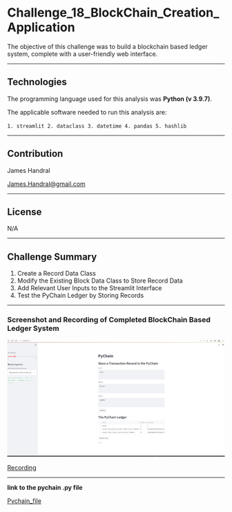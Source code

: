 # Challenge_18_BlockChain_Creation_Application
The objective of this challenge was to build a blockchain based ledger system, complete with a user-friendly web interface.

---
## Technologies
The programming language used for this analysis was **Python (v 3.9.7)**.

The applicable software needed to run this analysis are:

` 1. streamlit 2. dataclass 3. datetime 4. pandas 5. hashlib `

---
## Contribution 
James Handral

James.Handral@gmail.com

---
## License

N/A

---

## Challenge Summary 
1. Create a Record Data Class
2. Modify the Existing Block Data Class to Store Record Data
3. Add Relevant User Inputs to the Streamlit Interface
4. Test the PyChain Ledger by Storing Records

---
### Screenshot and Recording of Completed BlockChain Based Ledger System

![image](./image/streamlit_screen_shot.jpg)

[Recording](https://screenrec.com/share/s3cKhBEfT9)




---


**link to the pychain .py file**

[Pychain_file](./pychain.py)